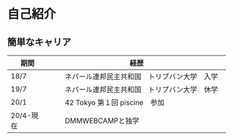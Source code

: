 # 自己紹介

## 簡単なキャリア
|  期間  |  経歴  |
| ---- | ---- |
|  18/7  |　　ネパール連邦民主共和国　トリプバン大学　入学　　|
|  19/7  |　　ネパール連邦民主共和国　トリプバン大学　休学　　|
|  20/1  |　　42 Tokyo 第１回 piscine　参加　　|
|  20/4-現在|　　DMMWEBCAMPと独学　　|

